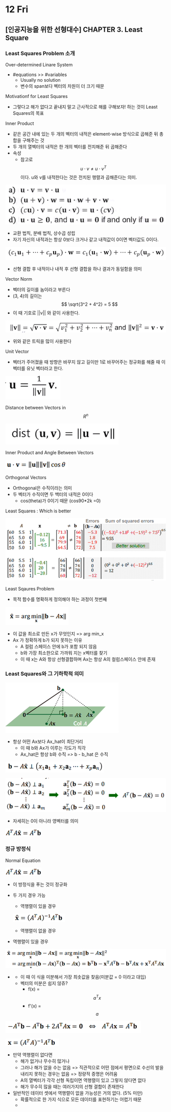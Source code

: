 # 12 Fri

## \[인공지능을 위한 선형대수\] CHAPTER 3. Least Square <a id="ai-1-5-day-3"></a>

### Least Squares Problem 소개

Over-determined Linare System

* \#equations &gt;&gt; \#variables
  * Usually no solution
  * 변수의 span보다 벡터의 차원이 더 크기 때문

Motivationf for Least Squares

* 그렇다고 해가 없다고 끝내지 말고 근사적으로 해를 구해보자! 하는 것이 Least Squares의 목표

Inner Product

* 같은 공간 내에 있는 두 개의 벡터의 내적은 element-wise 방식으로 곱해준 뒤 총합을 구해주는 것
* 두 개의 열벡터의 내적은 한 개의 벡터를 전치해준 뒤 곱해준다
* 속성
  * 참고로 $$ u \cdot v \neq u \cdot v^T $$이다. u와 v를 내적한다는 것은 전치된 행렬과 곱해준다는 의미.

![](../../.gitbook/assets/image%20%28249%29.png)

* 교환 법칙, 분배 법칙, 상수곱 성립
* 자기 자신의 내적과는 항상 0보다 크거나 같고 내적값이 0이면 벡터값도 0이다.

![](../../.gitbook/assets/image%20%28246%29.png)

* 선형 결합 후 내적이나 내적 후 선형 결합을 하나 결과가 동일함을 의미

Vector Norm

* 벡터의 길이를 놈이라고 부른다
* \(3, 4\)의 길이는 $$ \sqrt{3^2 + 4^2} = 5 $$
* 이 때 기호로 \|\|v\|\| 와 같이 사용한다.

![](../../.gitbook/assets/image%20%28240%29.png)

* 위와 같은 트릭을 많이 사용한다

Unit Vector

* 벡터가 주어졌을 때 방향은 바꾸지 않고 길이만 1로 바꾸어주는 정규화를 해줄 때 이 벡터를 유닛 벡터라고 한다.

![](../../.gitbook/assets/image%20%28254%29.png)

Distance between Vectors in $$ R^n $$

![](../../.gitbook/assets/image%20%28241%29.png)

Inner Product and Angle Between Vectors

![](../../.gitbook/assets/image%20%28258%29.png)

Orthogonal Vectors

* Orthogonal은 수직이라는 의미
* 두 벡터가 수직이면 두 백터의 내적은 0이다
  * cos\(theta\)가 0이기 때문 \(cos90\*2k =0\)

Least Squares : Which is better

![](../../.gitbook/assets/image%20%28256%29.png)

Least Sqaures Problem

* 목적 함수를 명확하게 정의해야 하는 과정이 첫번째

![](../../.gitbook/assets/image%20%28261%29.png)

* 이 값을 최소로 만든 x가 무엇인지 =&gt; arg min\_x
* Ax 가 정확하게 b가 되지 못하는 이유
  * A 컬럼 스페이스 안에 b가 포함 되지 않음
  * b와 가장 최소한으로 가까워 지는 x벡터를 찾기
  * 이 때 x는 A와 항상 선형결합하며  Ax는 항상 A의 컬럼스페이스 안에 존재



### Least Squares와 그 기하학적 의미

![](../../.gitbook/assets/image%20%28263%29.png)

* 항상 어떤 Ax보다 Ax\_hat이 최단거리
  * 이 때 b와 Ax가 이루는 각도가 직각
  * Ax\_hat은 항상 b와 수직 _=&gt;_ b - b\_hat 은 수직

![](../../.gitbook/assets/image%20%28248%29.png)

![](../../.gitbook/assets/image%20%28242%29.png)

* 자세히는 0이 아니라 영벡터를 의미

![](../../.gitbook/assets/image%20%28262%29.png)



### 정규 방정식

Normal Equation

![](../../.gitbook/assets/image%20%28262%29.png)

* 이 방정식을 푸는 것이 정규화
* 두 가지 경우 가능

  * 역행렬이 있을 경우

  ![](../../.gitbook/assets/image%20%28252%29.png)

  * 역행렬이 없을 경우

* 역행렬이 있을 경우

![](../../.gitbook/assets/image%20%28244%29.png)

* * 이 때 이 식을 미분해서 가장 최솟값을 찾음\(미분값 = 0 이라고 대입\)
  * 벡터의 미분은 쉽지 않쥬?
    * f\(x\) = $$ a^Tx $$
    * f'\(x\) = $$ a $$

![](../../.gitbook/assets/image%20%28257%29.png)

![](../../.gitbook/assets/image%20%28259%29.png)

* 만약 역행렬이 없다면
  * 해가 없거나 무수히 많거나
  * 그러나 해가 없을 수는 없음 =&gt; 직관적으로 어떤 점에서 평면으로 수선의 발을 내리지 못하는 경우는 없음 =&gt; 정량적 증명은 어려움
  * A의 열벡터가 각각 선형 독립이면 역행렬이 있고 그렇지 않다면 없다
  * 해가 무수히 많을 때는 여러가지의 선형 결합이 존재한다
* 일반적인 데이터 셋에서 역행렬이 없을 가능성은 거의 없다. \(5% 미만\)
  * 확률적으로 한 가지 식으로 모든 데이터를 표현하기는 어렵기 때문
  * 



